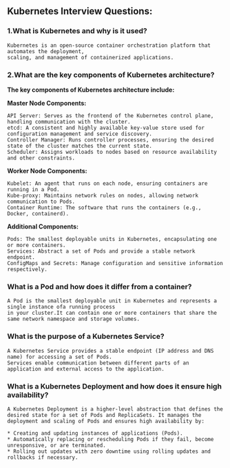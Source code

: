 ## Kubernetes Interview Questions:

### 1.What is Kubernetes and why is it used?
```
Kubernetes is an open-source container orchestration platform that automates the deployment,
scaling, and management of containerized applications.
```
### 2.What are the key components of Kubernetes architecture?

**The key components of Kubernetes architecture include:**

**Master Node Components:**
```
API Server: Serves as the frontend of the Kubernetes control plane, handling communication with the cluster.
etcd: A consistent and highly available key-value store used for configuration management and service discovery.
Controller Manager: Runs controller processes, ensuring the desired state of the cluster matches the current state.
Scheduler: Assigns workloads to nodes based on resource availability and other constraints.
```
**Worker Node Components:**
```
Kubelet: An agent that runs on each node, ensuring containers are running in a Pod.
Kube-proxy: Maintains network rules on nodes, allowing network communication to Pods.
Container Runtime: The software that runs the containers (e.g., Docker, containerd).
```
**Additional Components:**
```
Pods: The smallest deployable units in Kubernetes, encapsulating one or more containers.
Services: Abstract a set of Pods and provide a stable network endpoint.
ConfigMaps and Secrets: Manage configuration and sensitive information respectively.
```

### What is a Pod and how does it differ from a container?
```
A Pod is the smallest deployable unit in Kubernetes and represents a single instance ofa running process
in your cluster.It can contain one or more containers that share the same network namespace and storage volumes.
```
### What is the purpose of a Kubernetes Service?
```
A Kubernetes Service provides a stable endpoint (IP address and DNS name) for accessing a set of Pods.
Services enable communication between different parts of an application and external access to the application.
```
### What is a Kubernetes Deployment and how does it ensure high availability?
```
A Kubernetes Deployment is a higher-level abstraction that defines the desired state for a set of Pods and ReplicaSets. It manages the deployment and scaling of Pods and ensures high availability by:
```
```
* Creating and updating instances of applications (Pods).
* Automatically replacing or rescheduling Pods if they fail, become unresponsive, or are terminated.
* Rolling out updates with zero downtime using rolling updates and rollbacks if necessary.
```
